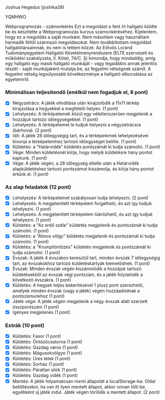 Joshua Hegedus (joshika39)

YQMHWO

Webprogramozás - számonkérés
Ezt a megoldást a fent írt hallgató küldte be és készítette a Webprogramozás kurzus számonkéréséhez.
Kijelentem, hogy ez a megoldás a saját munkám. Nem másoltam vagy használtam harmadik féltől
származó megoldásokat. Nem továbbítottam megoldást hallgatótársaimnak, és nem is tettem közzé.
Az Eötvös Loránd Tudományegyetem Hallgatói Követelményrendszere
(ELTE szervezeti és működési szabályzata, II. Kötet, 74/C. §) kimondja, hogy mindaddig,
amíg egy hallgató egy másik hallgató munkáját - vagy legalábbis annak jelentős részét -
saját munkájaként mutatja be, az fegyelmi vétségnek számít.
A fegyelmi vétség legsúlyosabb következménye a hallgató elbocsátása az egyetemről.

### Minimálisan teljesítendő (enélkül nem fogadjuk el, 8 pont)
- [x] Négyzetrács: A játék elindítása után kirajzolódik a 11x11 térkép kirajzolása a hegyekkel a megfelelő helyen. (1 pont)
- [x] Lehelyezés: A térképelemek közül egy véletlenszerűen megjelenik a hozzájuk tartozó időegységekkel. (1 pont)
- [x] Lehelyezés: A térképelemet le tudjuk helyezni a négyzetrácsra (bárhova). (2 pont)
- [x] Idő: A játék 28 időegységig tart, és a térképelemek lehelyezésével kivonja a térképelemhez tartozó időegységet belőle. (1 pont)
- [x] Küldetés: a "Határvidék" küldetés pontszámát ki tudja számolni. (1 pont)
- [x] Vége: Minden küldetésnél kiírja, hogy melyik küldetésre hány pontot kaptunk. (1 pont)
- [x] Vége: A játék végén, a 28 időegység eltelte után a Határvidék alapküldetéshez tartozó pontszámot kiszámolja, és kiírja hány pontot értünk el. (1 pont)

### Az alap feladatok (12 pont)
- [x] Lehelyezés: A térképelemet szabályosan tudja lehelyezni. (2 pont)
- [x] Lehelyezés: A megjelenített térképelem forgatható, és azt így tudjuk lehelyezni. (1 pont)
- [x] Lehelyezés: A megjelenített térképelem tükrözhető, és azt így tudjuk lehelyezni. (1 pont)
- [x] Küldetés: a "Az erdő széle" küldetés megjelenik és pontszámát ki tudja számolni. (1 pont)
- [x] Küldetés: a "Álmos völgy" küldetés megjelenik és pontszámát ki tudja számolni. (1 pont)
- [x] Küldetés: a "Krumpliöntözés" küldetés megjelenik és pontszámát ki tudja számolni. (1 pont)
- [x] Évszak: A játék 4 évszakon keresztül tart, minden évszak 7 időegységig tart, az évszakokhoz tartozó küldetéskártyák kiemelődnek. (1 pont)
- [x] Évszak: Minden évszak végén kiszámolódik a hozzájuk tartozó küldetésekből az évszak végi pontszám, és a játék folytatódik a következő évszakra. (1 pont)
- [x] Küldetés: A hegyek teljes bekerítésével 1 plusz pont szerezhető, amelyek minden évszak (vagy a játék) végén hozzáadódnak a pontszámunkhoz (1 pont)
- [x] Játék vége: A játék végén megjelenik a négy évszak alatt szerzett összpontszám (1 pont)
- [x] Igényes megjelenés (1 pont)

### Extrák (10 pont)
- [x] Küldetés: Fasor (1 pont)
- [x] Küldetés: Öntözőcsatorna (1 pont)
- [x] Küldetés: Gazdag város (1 pont)
- [x] Küldetés: Mágusokvölgye (1 pont)
- [x] Küldetés: Üres telek (1 pont)
- [x] Küldetés: Sorház (1 pont)
- [x] Küldetés: Páratlan silók (1 pont)
- [x] Küldetés: Gazdag vidék (1 pont)
- [x] Mentés: A játék folyamatosan menti állapotát a localStorage-ba. Oldal betöltésekor, ha van itt ilyen mentett állapot, akkor onnan tölti be, egyébként új játék indul. Játék végén törlődik a mentett állapot. (2 pont)